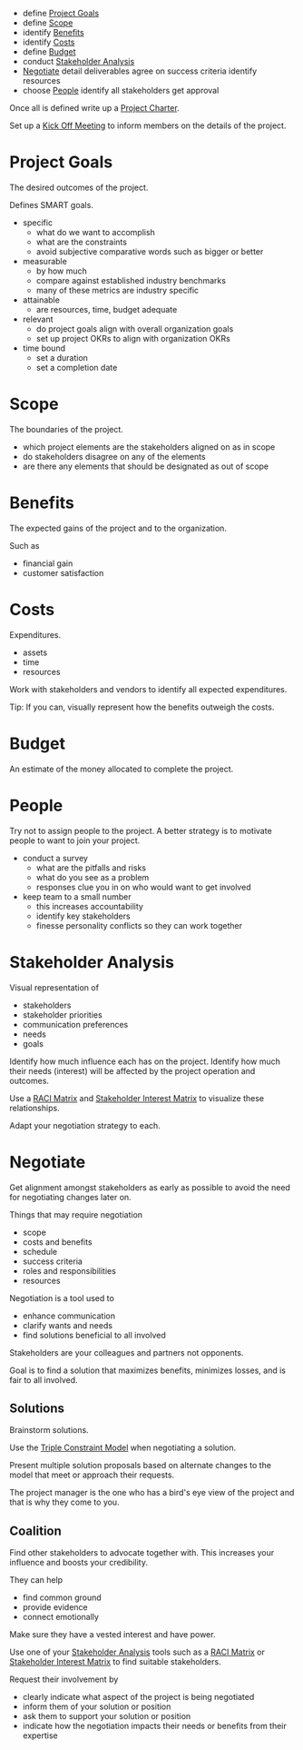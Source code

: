 
- define [Project Goals](#Project%20Goals)
- define [Scope](#Scope)
- identify [Benefits](#Benefits)
- identify [Costs](#Costs)
- define [Budget](#Budget)
- conduct [Stakeholder Analysis](#Stakeholder%20Analysis)
- [Negotiate](#Negotiate)
detail deliverables
agree on success criteria
identify resources
- choose [People](#People)
identify all stakeholders
get approval

Once all is defined write up a [Project Charter](Project%20Charter.md).

Set up a [Kick Off Meeting](Kick%20Off%20Meeting.md) to inform members on the details of the project.

# Project Goals

The desired outcomes of the project.

Defines SMART goals.

- specific
	- what do we want to accomplish
	- what are the constraints
	- avoid subjective comparative words such as bigger or better
- measurable
	- by how much
	- compare against established industry benchmarks
	- many of these metrics are industry specific
- attainable
	- are resources, time, budget adequate
- relevant
	- do project goals align with overall organization goals
	- set up project OKRs to align with organization OKRs
- time bound
	- set a duration
	- set a completion date

# Scope

The boundaries of the project.

- which project elements are the stakeholders aligned on as in scope
- do stakeholders disagree on any of the elements
- are there any elements that should be designated as out of scope

# Benefits

The expected gains of the project and to the organization.

Such as
- financial gain
- customer satisfaction

# Costs

Expenditures.

- assets
- time
- resources

Work with stakeholders and vendors to identify all expected expenditures.

Tip: 
If you can, visually represent how the benefits outweigh the costs.

# Budget

An estimate of the money allocated to complete the project.

# People

Try not to assign people to the project.
A better strategy is to motivate people to want to join your project.

- conduct a survey
	- what are the pitfalls and risks
	- what do you see as a problem
	- responses clue you in on who would want to get involved
- keep team to a small number
	- this increases accountability
	- identify key stakeholders
	- finesse personality conflicts so they can work together

# Stakeholder Analysis

Visual representation of

- stakeholders
- stakeholder priorities
- communication preferences
- needs
- goals

Identify how much influence each has on the project.
Identify how much their needs (interest) will be affected by the project operation and outcomes.

Use a [RACI Matrix](../../Tooling/RACI%20Matrix.md) and [Stakeholder Interest Matrix](../../Tooling/Stakeholder%20Interest%20Matrix.md) to visualize these relationships.

Adapt your negotiation strategy to each.

# Negotiate

Get alignment amongst stakeholders as early as possible to avoid the need for negotiating changes later on.

Things that may require negotiation
- scope
- costs and benefits
- schedule
- success criteria
- roles and responsibilities
- resources

Negotiation is a tool used to

- enhance communication
- clarify wants and needs
- find solutions beneficial to all involved

Stakeholders are your colleagues and partners not opponents.

Goal is to find a solution that maximizes benefits, minimizes losses, and is fair to all involved.

## Solutions

Brainstorm solutions.

Use the [Triple Constraint Model](Scope.md#Triple%20Constraint%20Model) when negotiating a solution.

Present multiple solution proposals based on alternate changes to the model that meet or approach their requests.

The project manager is the one who has a bird's eye view of the project and that is why they come to you.

## Coalition

Find other stakeholders to advocate together with. This increases your influence and boosts your credibility.

They can help
- find common ground
- provide evidence
- connect emotionally

Make sure they have a vested interest and have power.

Use one of your [Stakeholder Analysis](#Stakeholder%20Analysis) tools such as a [RACI Matrix](../../Tooling/RACI%20Matrix.md) or [Stakeholder Interest Matrix](../../Tooling/Stakeholder%20Interest%20Matrix.md) to find suitable stakeholders.

Request their involvement by
- clearly indicate what aspect of the project is being negotiated
- inform them of your solution or position
- ask them to support your solution or position
- indicate how the negotiation impacts their needs or benefits from their expertise

